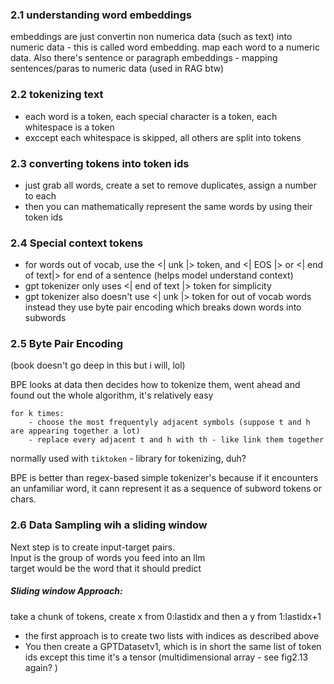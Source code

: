 ### 2.1 understanding word embeddings
embeddings are just convertin non numerica data (such as text) into numeric data - this is called word embedding. map each word to a numeric data.
Also there's sentence or paragraph embeddings - mapping sentences/paras to numeric data (used in RAG btw)

### 2.2 tokenizing text
- each word is a token, each special character is a token, each whitespace is a token
- exccept each whitespace is skipped, all others are split into tokens

### 2.3 converting tokens into token ids
- just grab all words, create a set to remove duplicates, assign a number to each
- then you can mathematically represent the same words by using their token ids

### 2.4 Special context tokens
- for words out of vocab, use the <| unk |> token, and <| EOS |> or <| end of text|> for end of a sentence (helps model understand context)
- gpt tokenizer only uses <| end of text |> token for simplicity
- gpt tokenizer also doesn't use <| unk |> token for out of vocab words instead they use byte pair encoding which breaks down words into subwords

### 2.5 Byte Pair Encoding
(book doesn't go deep  in this but i will, lol)  

BPE looks at data then decides how to tokenize them, went ahead and found out the whole algorithm, it's relatively easy

```
for k times:
    - choose the most frequentyly adjacent symbols (suppose t and h are appearing together a lot)
    - replace every adjacent t and h with th - like link them together
```

normally used with `tiktoken` - library for tokenizing, duh?

BPE is better than regex-based simple tokenizer's because if it encounters an unfamiliar word, it cann represent it as a sequence of subword tokens or chars.


### 2.6 Data Sampling wih a sliding window
Next step is to create input-target pairs.  
Input is the group of words you feed into an llm  
target would be the word that it should predict  

##### Sliding window Approach: 
take a chunk of tokens, create x from 0:lastidx and then a y from 1:lastidx+1

- the first approach is to create two lists with indices as described above
- You then create a GPTDatasetv1, which is in short the same list of token ids except this time it's a tensor (multidimensional array - see fig2.13 again? )
